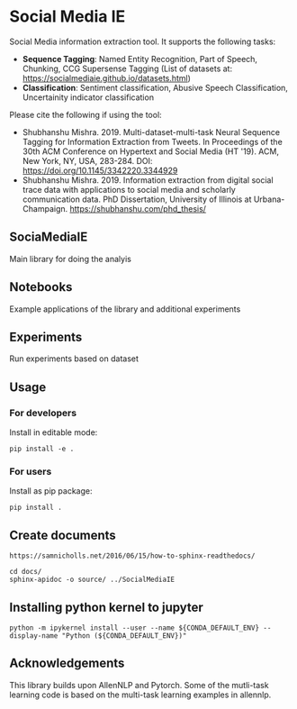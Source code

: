# Social Media IE


Social Media information extraction tool. It supports the following tasks: 
* **Sequence Tagging**: Named Entity Recognition, Part of Speech, Chunking, CCG Supersense Tagging (List of datasets at: https://socialmediaie.github.io/datasets.html)
* **Classification**: Sentiment classification, Abusive Speech Classification, Uncertainity indicator classification

Please cite the following if using the tool: 

* Shubhanshu Mishra. 2019. Multi-dataset-multi-task Neural Sequence Tagging for Information Extraction from Tweets. In Proceedings of the 30th ACM Conference on Hypertext and Social Media (HT '19). ACM, New York, NY, USA, 283-284. DOI: https://doi.org/10.1145/3342220.3344929
* Shubhanshu Mishra. 2019. Information extraction from digital social trace data with applications to social media and scholarly communication data. PhD Dissertation, University of Illinois at Urbana-Champaign. https://shubhanshu.com/phd_thesis/




## SociaMediaIE

Main library for doing the analyis

## Notebooks

Example applications of the library and additional experiments


## Experiments

Run experiments based on dataset


## Usage

### For developers

Install in editable mode:
```
pip install -e .
```

### For users
Install as pip package:
```
pip install .
```



## Create documents

```
https://samnicholls.net/2016/06/15/how-to-sphinx-readthedocs/

cd docs/
sphinx-apidoc -o source/ ../SocialMediaIE
```



## Installing python kernel to jupyter

```
python -m ipykernel install --user --name ${CONDA_DEFAULT_ENV} --display-name "Python (${CONDA_DEFAULT_ENV})"
```


## Acknowledgements

This library builds upon AllenNLP and Pytorch. Some of the mutli-task learning code is based on the multi-task learning examples in allennlp. 
